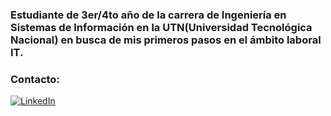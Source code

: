 ### Estudiante de 3er/4to año de la carrera de Ingeniería en Sistemas de Información en la UTN(Universidad Tecnológica Nacional) en busca de mis primeros pasos en el ámbito laboral IT.

### Contacto:
[![LinkedIn](https://img.shields.io/badge/LinkedIn-0077B5?style=for-the-badge&logo=linkedin&logoColor=white)](www.linkedin.com/in/bordajuan)
